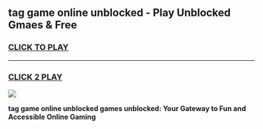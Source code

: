 
## tag game online unblocked - Play Unblocked Gmaes & Free
<h3>
<a href="https://news.freeplayer.one?title=tag_game_online_unblocked&ref=23F">CLICK TO PLAY</a></h3>
<hr>

<h3>
<a href="https://news.freeplayer.one?title=tag_game_online_unblocked&ref=23F">CLICK 2 PLAY</a>
  
</h3>

<a href="https://news.freeplayer.one?title=tag_game_online_unblocked&ref=23F/"><img src="https://clearcache.store/games.png"></a>


**tag game online unblocked games unblocked: Your Gateway to Fun and Accessible Online Gaming**
